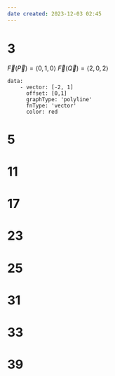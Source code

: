 ```yaml
---
date created: 2023-12-03 02:45
---
```


# 3

$\vec F(\vec P)=\langle0, 1, 0\rangle$
$\vec F(\vec Q)=\langle2,0,2\rangle$

```function-plot
data:
	- vector: [-2, 1]
	  offset: [0,1]
	  graphType: 'polyline'
	  fnType: 'vector'
	  color: red
```

# 5

# 11

# 17

# 23

# 25

# 31

# 33

# 39
